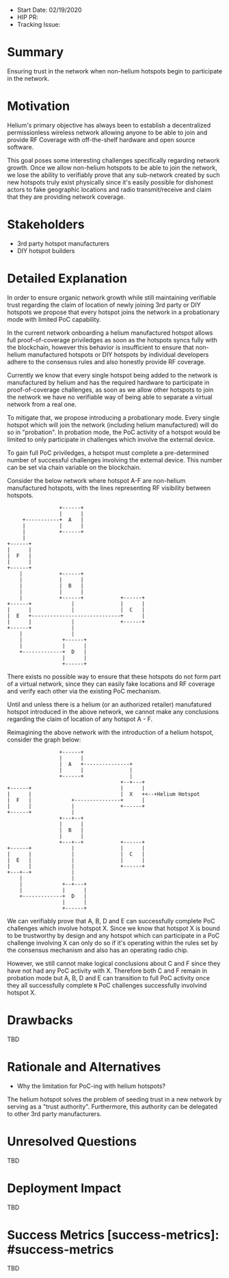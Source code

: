 - Start Date: 02/19/2020
- HIP PR:
- Tracking Issue:

# Summary
[summary]: #summary

Ensuring trust in the network when non-helium hotspots begin to
participate in the network.

# Motivation
[motivation]: #motivation

Helium's primary objective has always been to establish a decentralized
permissionless wireless network allowing anyone to be able to join and
provide RF Coverage with off-the-shelf hardware and open source
software.

This goal poses some interesting challenges specifically regarding
network growth. Once we allow non-helium hotspots to be able to join the
network, we lose the ability to verifiably prove that any sub-network
created by such new hotspots truly exist physically since it's easily
possible for dishonest actors to fake geographic locations and radio
transmit/receive and claim that they are providing network coverage.

# Stakeholders
[stakeholders]: #stakeholders

- 3rd party hotspot manufacturers
- DIY hotspot builders

# Detailed Explanation
[detailed-explanation]: #detailed-explanation

In order to ensure organic network growth while still maintaining
verifiable trust regarding the claim of location of newly joining 3rd
party or DIY hotspots we propose that every hotspot joins the network in
a probationary mode with limited PoC capability.

In the current network onboarding a helium manufactured hotspot allows
full proof-of-coverage priviledges as soon as the hotspots syncs fully
with the blockchain, however this behavior is insufficient to ensure
that non-helium manufactured hotspots or DIY hotspots by individual
developers adhere to the consensus rules and also honestly provide RF
coverage.

Currently we know that every single hotspot being added to the network
is manufactured by helium and has the required hardware to participate
in proof-of-coverage challenges, as soon as we allow other hotspots to
join the network we have no verifiable way of being able to separate a
virtual network from a real one.

To mitigate that, we propose introducing a probationary mode. Every
single hotspot which will join the network (including helium
manufactured) will do so in "probation". In probation mode, the PoC
activity of a hotspot would be limited to only participate in challenges
which involve the external device.

To gain full PoC priviledges, a hotspot must complete a pre-determined
number of successful challenges involving the external device. This
number can be set via chain variable on the blockchain.

Consider the below network where hotspot A-F are non-helium manufactured
hotspots, with the lines representing RF visibility between hotspots.

                     +------+
                     |      |
         +-----------+  A   |
         |           |      |
         |           +------+
         |
    +------+
    |      |
    |  F   |
    |      |
    +------+
        |            +------+
        |            |      |
        |            |  B   |
        |            |      |
        |            +------+            +------+
    +------+             |               |      |
    |      |             |               |  C   |
    |  E   +-----------------------------+      |
    |      |             |               +------+
    +------+             |
        |                |
        |             +------+
        |             |      |
        +-------------+  D   |
                      |      |
                      +------+

There exists no possible way to ensure that these hotspots do not form
part of a virtual network, since they can easily fake locations and RF
coverage and verify each other via the existing PoC mechanism.

Until and unless there is a helium (or an authorized retailer)
manufatured hotspot introduced in the above network, we cannot make any
conclusions regarding the claim of location of any hotspot A - F.

Reimagining the above network with the introduction of a helium hotspot,
consider the graph below:


                     +------+
                     |      |
                     |  A   +---------------+                      
                     |      |               |                      
                     +------+               |                      
                                         +--+---+                  
    +------+                             |      |                  
    |      |                             |  X   +<--+Helium Hotspot
    |  F   |             +---------------+      |                 
    |      |             |               +------+                 
    +------+             |                                        
                     +---+--+                                     
                     |      |                                     
                     |  B   |                                     
                     |      |                                     
                     +---+--+            +------+                 
    +------+             |               |      |                 
    |      |             |               |  C   |                 
    |  E   |             |               |      |                 
    |      |             |               +------+                 
    +---+--+             |                                        
        |                |                                        
        |             +--+---+                                    
        |             |      |                                    
        +-------------+  D   |                                    
                      |      |                                    
                      +------+                                    

We can verifiably prove that A, B, D and E can successfully complete
PoC challenges which involve hotspot X. Since we know that hotspot X is
bound to be trustworthy by design and any hotspot which can participate
in a PoC challenge involving X can only do so if it's operating within
the rules set by the consensus mechanism and also has an operating radio
chip.

However, we still cannot make logical conclusions about C and F since
they have not had any PoC activity with X. Therefore both C and F remain
in probation mode but A, B, D and E can transition to full PoC activity
once they all successfully complete `N` PoC challenges successfully
involvind hotspot X.


# Drawbacks
[drawbacks]: #drawbacks

TBD

# Rationale and Alternatives
[alternatives]: #rationale-and-alternatives

- Why the limitation for PoC-ing with helium hotspots?

The helium hotspot solves the problem of seeding trust in a new network
by serving as a "trust authority". Furthermore, this authority can be
delegated to other 3rd party manufacturers. 

# Unresolved Questions
[unresolved]: #unresolved-questions

TBD

# Deployment Impact
[deployment-impact]: #deployment-impact

TBD

# Success Metrics [success-metrics]: #success-metrics

TBD
